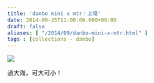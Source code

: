```yaml
---
title: 'danbo mini x mtr：上環'
date: 2014-09-25T11:00:00.000+08:00
draft: false
aliases: [ "/2014/09/danbo-mini-x-mtr.html" ]
tags : [collections - danbo]
---
```


![](/images/danbosheungwan.jpg)

過大海，可大可小！
